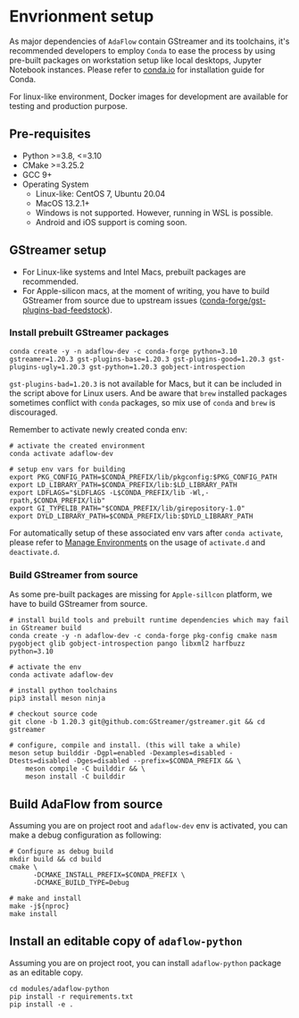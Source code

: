 # Envrionment setup

As major dependencies of `AdaFlow` contain GStreamer and its toolchains, it's recommended developers to employ `Conda` to ease the process by using pre-built packages on workstation setup like local desktops, Jupyter Notebook instances. Please refer to [conda.io](https://docs.conda.io/projects/conda/en/latest/user-guide/install/index.html) for installation guide for Conda.

For linux-like environment, Docker images for development are available for testing and production purpose.

## Pre-requisites

* Python >=3.8, <=3.10
* CMake >=3.25.2
* GCC 9+
* Operating System
   * Linux-like: CentOS 7, Ubuntu 20.04
   * MacOS 13.2.1+
   * Windows is not supported. However, running in WSL is possible. 
   * Android and iOS support is coming soon.

## GStreamer setup

* For Linux-like systems and Intel Macs, prebuilt packages are recommended.
* For Apple-silicon macs, at the moment of writing, you have to build GStreamer from source due to upstream issues ([conda-forge/gst-plugins-bad-feedstock](https://github.com/conda-forge/gst-plugins-bad-feedstock/issues/9)). 

### Install prebuilt GStreamer packages

```shell
conda create -y -n adaflow-dev -c conda-forge python=3.10 gstreamer=1.20.3 gst-plugins-base=1.20.3 gst-plugins-good=1.20.3 gst-plugins-ugly=1.20.3 gst-python=1.20.3 gobject-introspection
```

`gst-plugins-bad=1.20.3` is not available for Macs, but it can be included in the script above for Linux users. And be aware that `brew` installed packages sometimes conflict with `conda` packages, so mix use of `conda` and `brew` is discouraged.


Remember to activate newly created conda env:

```shell
# activate the created environment
conda activate adaflow-dev

# setup env vars for building
export PKG_CONFIG_PATH=$CONDA_PREFIX/lib/pkgconfig:$PKG_CONFIG_PATH
export LD_LIBRARY_PATH=$CONDA_PREFIX/lib:$LD_LIBRARY_PATH
export LDFLAGS="$LDFLAGS -L$CONDA_PREFIX/lib -Wl,-rpath,$CONDA_PREFIX/lib"
export GI_TYPELIB_PATH="$CONDA_PREFIX/lib/girepository-1.0"
export DYLD_LIBRARY_PATH=$CONDA_PREFIX/lib:$DYLD_LIBRARY_PATH
```

For automatically setup of these associated env vars after `conda activate`, please refer to [Manage Environments](https://conda.io/projects/conda/en/latest/user-guide/tasks/manage-environments.html#activating-an-environment) on the usage of `activate.d` and `deactivate.d`. 


### Build GStreamer from source

As some pre-built packages are missing for `Apple-sillcon` platform,  we have to build GStreamer from source. 


```shell
# install build tools and prebuilt runtime dependencies which may fail in GStreamer build
conda create -y -n adaflow-dev -c conda-forge pkg-config cmake nasm pygobject glib gobject-introspection pango libxml2 harfbuzz python=3.10

# activate the env
conda activate adaflow-dev

# install python toolchains
pip3 install meson ninja

# checkout source code
git clone -b 1.20.3 git@github.com:GStreamer/gstreamer.git && cd gstreamer

# configure, compile and install. (this will take a while)
meson setup builddir -Dgpl=enabled -Dexamples=disabled -Dtests=disabled -Dges=disabled --prefix=$CONDA_PREFIX && \
    meson compile -C builddir && \
    meson install -C builddir
```

## Build AdaFlow from source

Assuming you are on project root and `adaflow-dev` env is activated, you can make a debug configuration as following: 

```shell
# Configure as debug build
mkdir build && cd build
cmake \
      -DCMAKE_INSTALL_PREFIX=$CONDA_PREFIX \
      -DCMAKE_BUILD_TYPE=Debug

# make and install
make -j${nproc}
make install
```

## Install an editable copy of `adaflow-python`

Assuming you are on project root, you can install `adaflow-python` package as an editable copy.

```shell
cd modules/adaflow-python
pip install -r requirements.txt
pip install -e .
```